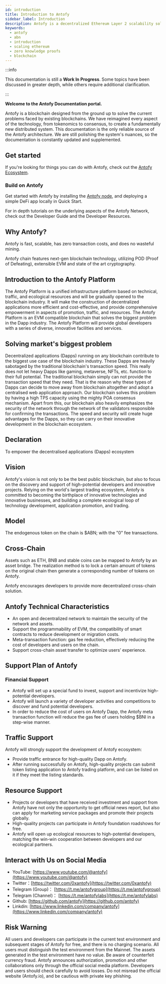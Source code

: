 ```yaml
---
id: introduction
title: Introduction to Antofy
sidebar_label: Introduction
description: Antofy is a decentralized Ethereum Layer 2 scalability solution that uses cryptographic proofs to offer validity and quick finality to off-chain transaction computation.
keywords:
  - antofy
  - abn
  - introduction
  - scaling ethereum
  - zero knowledge proofs
  - blockchain
---
```


:::info

This documentation is still a **Work In Progress**. Some topics have been discussed in greater depth, while others require additional clarification.

:::

**Welcome to the Antofy Documentation portal.**

Antofy is a blockchain designed from the ground up to solve the current problems faced by existing blockchains. We have reimagined every aspect of the technology, from tokenomics to consensus, to create a fundamentally new distributed system.
This documentation is the only reliable source of the Antofy architecture. We are still polishing the system's nuances, so the documentation is constantly updated and supplemented.

## Get started

If you're looking for things you can do with Antofy, check out the [Antofy Ecosystem](https://antofy.com).

### Build on Antofy

Get started with Antofy by installing the [Antofy node](https://antofy.io), and deploying a simple DeFi app locally in Quick Start.

For in depth tutorials on the underlying aspects of the Antofy Network, check out the Developer Guide and the Developer Resources.


## Why Antofy?

Antofy is fast, scalable, has zero transaction costs, and does no wasteful mining.

Antofy chain features next-gen blockchain technology, utilizing POD (Proof of Defeating), extensible EVM and state of the art cryptography.

## Introduction to the Antofy Platform
The Antofy Platform is a unified infrastructure platform based on technical, traffic, and ecological resources and will be gradually opened to the blockchain industry. It will make the construction of decentralized applications more efficient and cost-effective, and provide comprehensive empowerment in aspects of promotion, traffic, and resources. The Antofy Platform is an EVM compatible blockchain that solves the biggest problem in the Dapp industry. The Antofy Platform will provide global developers with a series of diverse, innovative facilities and services.

## Solving market's biggest problem
Decentralized applications (Dapps) running on any blockchain contribute to the biggest use case of the blockchain industry. These Dapps are heavily sabotaged by the traditional blockchain's transaction speed. This really does not let heavy Dapps like gaming, metaverse, NFTs, etc. function to their full potential. The traditional blockchain simply can not provide the transaction speed that they need. That is the reason why these types of Dapps can decide to move away from blockchain altogether and adopt a centralised web application approach. Our blockchain solves this problem by having a high TPS capacity using the mighty POA consensus mechanism. Apart from this, our blockchain also heavily emphasizes the security of the network through the network of the validators responsible for confirming the transactions. The speed and security will create huge advantages for the Dapps, so they can carry on their innovative development in the blockchain ecosystem.

## Declaration
To empower the decentralised applications (Dapps) ecosystem

## Vision
Antofy's vision is not only to be the best public blockchain, but also to focus on the discovery and support of high-potential developers and innovative projects. Relying on the world's largest trading ecosystem, Antofy is committed to becoming the birthplace of innovative technologies and innovative businesses, and building a complete ecological loop of technology development, application promotion, and trading.

## Model
The endogenous token on the chain is $ABN; with the "0" fee transactions.

## Cross-Chain
Assets such as ETH, BNB and stable coins can be mapped to Antofy by an asset bridge. The realization method is to lock a certain amount of tokens on the original chain then generate a corresponding number of tokens on Antofy.

Antofy encourages developers to provide more decentralized cross-chain solution.

## Antofy Technical Characteristics
- An open and decentralized network to maintain the security of the network and assets.
- Support the programmability of EVM, the compatibility of smart contracts to reduce development or migration costs.
- Meta-transaction function: gas fee reduction, effectively reducing the cost of developers and users on the chain.
- Support cross-chain asset transfer to optimize users’ experience.

## Support Plan of Antofy

### Financial Support
- Antofy will set up a special fund to invest, support and incentivize high-potential developers.
- Antofy will launch a variety of developer activities and competitions to discover and fund potential developers.
- In order to reduce the cost of users on Antofy Dapp, the Antofy meta transaction function will reduce the gas fee of users holding $BNI in a step-wise manner.

## Traffic Support
Antofy will strongly support the development of Antofy ecosystem:

 - Provide traffic entrance for high-quality Dapp on Antofy.
- After running successfully on Antofy, high-quality projects can submit token listing application to Antofy trading platform, and can be listed on it if they meet the listing standards.

## Resource Support
- Projects or developers that have received investment and support from Antofy have not only the opportunity to get official news report, but also can apply for marketing service packages and promote their projects globally.
- High-quality projects can participate in Antofy foundation roadshows for free.
- Antofy will open up ecological resources to high-potential developers, matching the win-win cooperation between developers and our ecological partners.

## Interact with Us on Social Media
- YouTube: [https://www.youtube.com/@antofy](https://www.youtube.com/@antofy)
- Twitter：[https://twitter.com/0xantofy](https://twitter.com/0xantofy)
- Telegram (Group)： [https://t.me/antofygroup](https://t.me/antofygroup)
- Telegram (Channel)： [https://t.me/antofylabs](https://t.me/antofylabs)
- Github: [https://github.com/antofy](https://github.com/antofy)
- Linkdin: [https://www.linkedin.com/company/antofy](https://www.linkedin.com/company/antofy)

## Risk Warning
All users and developers can participate in the current test environment and subsequent stages of Antofy for free, and there is no charging scenario.
All users must distinguish the test environment from the Mainnet. The assets generated in the test environment have no value. Be aware of counterfeit currency fraud.
Antofy announces authorization, promotion and other collaborations only through the official social media platform. Developers and users should check carefully to avoid losses.
Do not misread the official website (Antofy.io), and be cautious with private key phishing.
